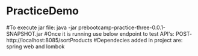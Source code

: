 # PracticeDemo
#To execute jar file:
  java -jar prebootcamp-practice-three-0.0.1-SNAPSHOT.jar
#Once it is running use below endpoint to test API's:
  POST- http://localhost:8085/sortProducts
#Dependecies added in project are:
  spring web and lombok
  
